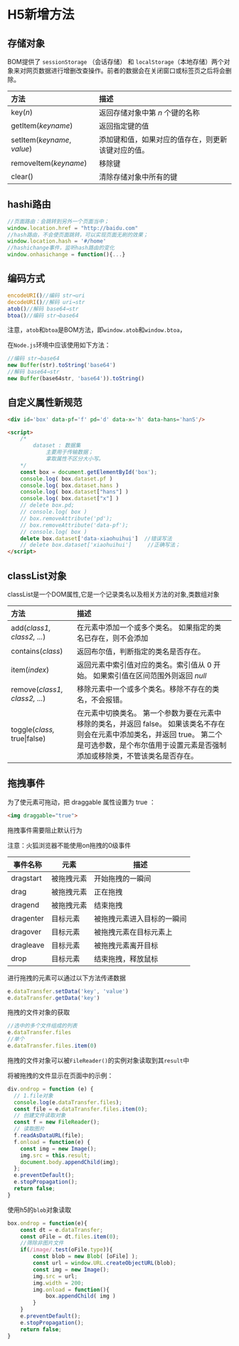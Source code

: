 # H5新增方法

## 存储对象

BOM提供了 `sessionStorage` （会话存储） 和 `localStorage`（本地存储）两个对象来对网页数据进行增删改查操作。前者的数据会在关闭窗口或标签页之后将会删除。

| 方法                        | 描述                                               |
| :-------------------------- | :------------------------------------------------- |
| key(*n*)                    | 返回存储对象中第 *n* 个键的名称                    |
| getItem(*keyname*)          | 返回指定键的值                                     |
| setItem(*keyname*, *value*) | 添加键和值，如果对应的值存在，则更新该键对应的值。 |
| removeItem(*keyname*)       | 移除键                                             |
| clear()                     | 清除存储对象中所有的键                             |



## hashi路由

```js
//页面路由：会跳转到另外一个页面当中；
window.location.href = "http://baidu.com"
//hash路由，不会使页面跳转，可以实现页面无刷的效果；
window.location.hash = '#/home'
//hashichange事件，监听hash路由的变化
window.onhasichange = function(){...}
```



## 编码方式

```js
encodeURI()//编码 str→uri
decodeURI()//解码 uri→str
atob()//解码 base64→str
btoa()//编码 str→base64
```

注意，`atob`和`btoa`是BOM方法，即`window.atob`和`window.btoa`，

在`Node.js`环境中应该使用如下方法：

```js
//编码 str→base64
new Buffer(str).toString('base64')
//解码 base64→str
new Buffer(base64str, 'base64')).toString()
```



## 自定义属性新规范

```html
<div id='box' data-pf='f' pd='d' data-x='h' data-hans='hanS'/>

<script>
    /*
        dataset : 数据集
            主要用于传输数据；
            拿取属性不区分大小写。
    */ 
    const box = document.getElementById('box');
    console.log( box.dataset.pf )
    console.log( box.dataset.hans )
    console.log( box.dataset["hans"] )
    console.log( box.dataset["x"] )
    // delete box.pd;
    // console.log( box )
    // box.removeAttribute('pd');
    // box.removeAttribute('data-pf');
    // console.log( box )
    delete box.dataset['data-xiaohuihui']  //错误写法
    // delete box.dataset['xiaohuihui']     //正确写法；
</script>
```



## classList对象

classList是一个DOM属性,它是一个记录类名以及相关方法的对象,类数组对象

| 方法                          | 描述                                                         |
| :---------------------------- | :----------------------------------------------------------- |
| add(*class1, class2, ...*)    | 在元素中添加一个或多个类名。  如果指定的类名已存在，则不会添加 |
| contains(*class*)             | 返回布尔值，判断指定的类名是否存在。                         |
| item(*index*)                 | 返回元素中索引值对应的类名。索引值从 0 开始。  如果索引值在区间范围外则返回 *null* |
| remove(*class1, class2, ...*) | 移除元素中一个或多个类名。移除不存在的类名，不会报错。       |
| toggle(*class,* true\|false)  | 在元素中切换类名。  第一个参数为要在元素中移除的类名，并返回 false。  如果该类名不存在则会在元素中添加类名，并返回 true。 第二个是可选参数，是个布尔值用于设置元素是否强制添加或移除类，不管该类名是否存在。 |



## 拖拽事件

为了使元素可拖动，把 draggable 属性设置为 true ：

```html
<img draggable="true">
```

拖拽事件需要阻止默认行为

注意：火狐浏览器不能使用on拖拽的0级事件

| 事件名称  | 元素       | 描述                       |
| --------- | ---------- | -------------------------- |
| dragstart | 被拖拽元素 | 开始拖拽的一瞬间           |
| drag      | 被拖拽元素 | 正在拖拽                   |
| dragend   | 被拖拽元素 | 结束拖拽                   |
| dragenter | 目标元素   | 被拖拽元素进入目标的一瞬间 |
| dragover  | 目标元素   | 被拖拽元素在目标元素上     |
| dragleave | 目标元素   | 被拖拽元素离开目标         |
| drop      | 目标元素   | 结束拖拽，释放鼠标         |

进行拖拽的元素可以通过以下方法传递数据

```js
e.dataTransfer.setData('key', 'value')
e.dataTransfer.getData('key')
```

拖拽的文件对象的获取

```js
//选中的多个文件组成的列表
e.dataTransfer.files
//单个
e.dataTransfer.files.item(0)
```

拖拽的文件对象可以被`FileReader()`的实例对象读取到其`result`中

将被拖拽的文件显示在页面中的示例：

```js
div.ondrop = function (e) {
  // 1.file对象
  console.log(e.dataTransfer.files);
  const file = e.dataTransfer.files.item(0);
  // 创建文件读取对象
  const f = new FileReader();
  // 读取图片
  f.readAsDataURL(file);
  f.onload = function(e) {
    const img = new Image();
    img.src = this.result;
    document.body.appendChild(img);
  };
  e.preventDefault();
  e.stopPropagation();
  return false;
}
```

使用h5的`blob`对象读取

```js
box.ondrop = function(e){
    const dt = e.dataTransfer;
    const oFile = dt.files.item(0);
    //筛除非图片文件
    if(/image/.test(oFile.type)){
        const blob = new Blob( [oFile] );
        const url = window.URL.createObjectURL(blob);
        const img = new Image();
        img.src = url;
        img.width = 200;
        img.onload = function(){
            box.appendChild( img )
        }
    }
    e.preventDefault();
    e.stopPropagation();
    return false;
}
```

